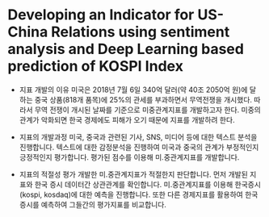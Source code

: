 # Developing an Indicator for US-China Relations using sentiment analysis and Deep Learning based prediction of KOSPI Index
- 지표 개발의 이유
 미국은 2018년 7월 6일 340억 달러(약 40조 2050억 원)에 달하는 중국 상품(818개 품목)에 25%의 관세를 부과하면서 무역전쟁을 개시했다. 따라서 무역 전쟁이 개시된 날짜를 기준으로 미중관계지표를 개발하고자 한다. 미중의 관계가 악화되면 한국 경제에도 피해가 오기 때문에 지표를 개발하려 한다.

- 지표의 개발과정
 미국, 중국과 관련된 기사, SNS, 미디어 등에 대한 텍스트 분석을 진행합니다. 텍스트에 대한 감정분석을 진행하여 미국과 중국의 관계가 부정적인지 긍정적인지 평가합니다. 평가된 점수를 이용해 미.중관계지표를 개발합니다.

- 지표의 적절성 평가
 개발한 미.중관계지표가 적절한지 판단합니다. 먼저 개발된 지표와 한국 증시 데이터간 상관관계를 확인합니다.
 미.중관계지표를 이용해 한국증시(kospi, kosdaq)에 대한 예측을 진행합니다. 또한 다른 경제지표를 활용하여 한국증시를 예측하여 그들간의 평가지표를 비교합니다.
